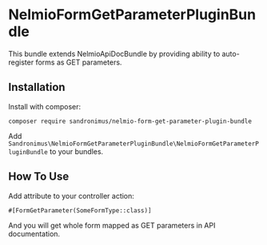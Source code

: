 NelmioFormGetParameterPluginBundle
==================================

This bundle extends NelmioApiDocBundle by providing ability to auto-register forms as GET parameters.

Installation
------------

Install with composer:

```
composer require sandronimus/nelmio-form-get-parameter-plugin-bundle
```

Add `Sandronimus\NelmioFormGetParameterPluginBundle\NelmioFormGetParameterPluginBundle` to your bundles.

How To Use
----------

Add attribute to your controller action:

```
#[FormGetParameter(SomeFormType::class)]
```

And you will get whole form mapped as GET parameters in API documentation.
